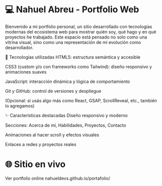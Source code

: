 # 💻 Nahuel Abreu - Portfolio Web


Bienvenido a mi portfolio personal, un sitio desarrollado con tecnologías modernas del ecosistema web para mostrar quién soy, qué hago y en qué proyectos he trabajado. Este espacio está pensado no solo como una vitrina visual, sino como una representación de mi evolución como desarrollador.

🚀 Tecnologías utilizadas
HTML5: estructura semántica y accesible

CSS3 (custom y/o con frameworks como Tailwind): diseño responsivo y animaciones suaves

JavaScript: interacción dinámica y lógica de comportamiento

Git y GitHub: control de versiones y despliegue

(Opcional: si usás algo más como React, GSAP, ScrollReveal, etc., también lo agregamos)

✨ Características destacadas
Diseño responsivo y moderno

Secciones: Acerca de mí, Habilidades, Proyectos, Contacto

Animaciones al hacer scroll y efectos visuales

Enlaces a redes y proyectos reales

# 🌐 Sitio en vivo
Ver portfolio online
nahueldevs.github.io/portafolio/
